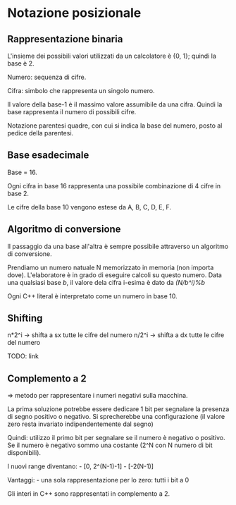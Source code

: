 # Notazione posizionale
## Rappresentazione binaria
L'insieme dei possibili valori utilizzati da un calcolatore è {0, 1}; quindi la base è 2.

Numero: sequenza di cifre.

Cifra: simbolo che rappresenta un singolo numero.

Il valore della base-1 è il massimo valore assumibile da una cifra. Quindi la base rappresenta il numero di possibili cifre.

Notazione parentesi quadre, con cui si indica la base del numero, posto al pedice della parentesi.

## Base esadecimale
Base = 16.

Ogni cifra in base 16 rappresenta una possibile combinazione di 4 cifre in base 2.

Le cifre della base 10 vengono estese da A, B, C, D, E, F.

## Algoritmo di conversione
Il passaggio da una base all'altra è sempre possibile attraverso un algoritmo di conversione.

Prendiamo un numero natuale N memorizzato in memoria (non importa dove). L'elaboratore è in grado di eseguire calcoli su questo numero.
Data una qualsiasi base _b_, il valore dela cifra i-esima è dato da *(N/b^i)%b*

Ogni C++ literal è interpretato come un numero in base 10.

## Shifting
n\*2^i -> shifta a sx tutte le cifre del numero
n/2^i -> shifta a dx tutte le cifre del numero

TODO: link

## Complemento a 2
=> metodo per rappresentare i numeri negativi sulla macchina.

La prima soluzione potrebbe essere dedicare 1 bit per segnalare la presenza di segno positivo o negativo. Si sprecherebbe una configurazione (il valore zero resta invariato indipendentemente dal segno)

Quindi: utilizzo il primo bit per segnalare se il numero è negativo o positivo. Se il numero è negativo sommo una costante (2^N con N numero di bit disponibili).

I nuovi range diventano:
	- [0, 2^(N-1)-1]
	- [-2(N-1)]

Vantaggi:
	- una sola rappresentazione per lo zero: tutti i bit a 0

Gli interi in C++ sono rappresentati in complemento a 2.
